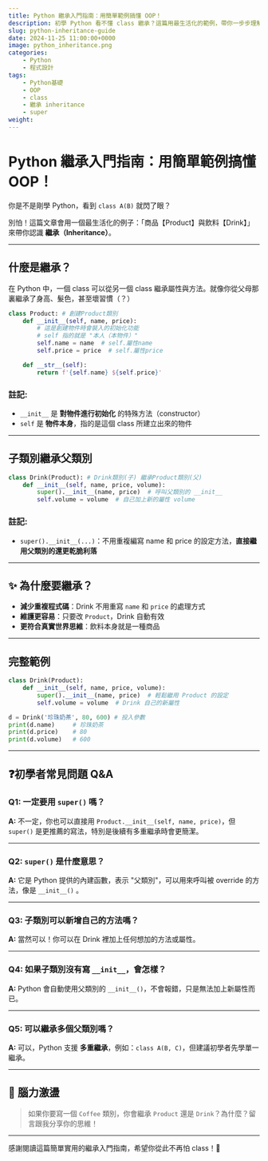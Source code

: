 ```yaml
---
title: Python 繼承入門指南：用簡單範例搞懂 OOP！
description: 初學 Python 看不懂 class 繼承？這篇用最生活化的範例，帶你一步步理解繼承。
slug: python-inheritance-guide
date: 2024-11-25 11:00:00+0000
image: python_inheritance.png
categories:
    - Python
    - 程式設計
tags:
    - Python基礎
    - OOP
    - class
    - 繼承 inheritance
    - super
weight: 
---
```


# Python 繼承入門指南：用簡單範例搞懂 OOP！

你是不是剛學 Python，看到 `class A(B)` 就閃了眼？

別怕！這篇文章會用一個最生活化的例子：「商品【Product】與飲料【Drink】」來帶你認識 **繼承（Inheritance）**。

---

## 什麼是繼承？

在 Python 中，一個 class 可以從另一個 class 繼承屬性與方法。就像你從父母那裏繼承了身高、髮色，甚至壞習慣（？）

```python
class Product: # 創建Product類別
    def __init__(self, name, price):
        # 這是創建物件時會裝入的初始化功能
        # self 指的就是 "本人（本物件）"
        self.name = name  # self.屬性name
        self.price = price  # self.屬性price

    def __str__(self):
        return f'{self.name} ${self.price}'
```

### 註記:
- `__init__` 是 **對物件進行初始化** 的特殊方法（constructor）
- `self` 是 **物件本身**，指的是這個 class 所建立出來的物件

---

## 子類別繼承父類別

```python
class Drink(Product): # Drink類別(子) 繼承Product類別(父)
    def __init__(self, name, price, volume):
        super().__init__(name, price)  # 呼叫父類別的 __init__
        self.volume = volume  # 自己加上新的屬性 volume
```

### 註記:
- `super().__init__(...)`：不用重複編寫 name 和 price 的設定方法，**直接繼用父類別的還更乾脆利落**

---

## ✨ 為什麼要繼承？

- **減少重複程式碼**：Drink 不用重寫 `name` 和 `price` 的處理方式  
- **維護更容易**：只要改 `Product`，Drink 自動有效  
- **更符合真實世界思維**：飲料本身就是一種商品

---

## 完整範例

```python
class Drink(Product): 
    def __init__(self, name, price, volume):
        super().__init__(name, price)  # 輕鬆繼用 Product 的設定
        self.volume = volume  # Drink 自己的新屬性

d = Drink('珍珠奶茶', 80, 600) # 投入參數
print(d.name)     # 珍珠奶茶
print(d.price)    # 80
print(d.volume)   # 600
```

---

## ❓初學者常見問題 Q&A

### Q1: 一定要用 `super()` 嗎？
**A:** 不一定，你也可以直接用 `Product.__init__(self, name, price)`，但 `super()` 是更推薦的寫法，特別是後續有多重繼承時會更簡潔。

---

### Q2: `super()` 是什麼意思？
**A:** 它是 Python 提供的內建函數，表示 "父類別"，可以用來呼叫被 override 的方法，像是 `__init__()` 。

---

### Q3: 子類別可以新增自己的方法嗎？
**A:** 當然可以！你可以在 Drink 裡加上任何想加的方法或屬性。

---

### Q4: 如果子類別沒有寫 `__init__`，會怎樣？
**A:** Python 會自動使用父類別的 `__init__()`，不會報錯，只是無法加上新屬性而已。

---

### Q5: 可以繼承多個父類別嗎？
**A:** 可以，Python 支援 **多重繼承**，例如：`class A(B, C)`，但建議初學者先學單一繼承。

---

## 🤔 腦力激盪
> 如果你要寫一個 `Coffee` 類別，你會繼承 `Product` 還是 `Drink`？為什麼？留言跟我分享你的思維！

---

感謝閱讀這篇簡單實用的繼承入門指南，希望你從此不再怕 class！💪

